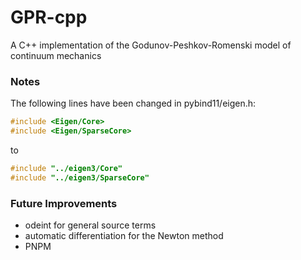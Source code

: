 # GPR-cpp
A C++ implementation of the Godunov-Peshkov-Romenski model of continuum mechanics

### Notes
The following lines have been changed in pybind11/eigen.h:

```c++
#include <Eigen/Core>
#include <Eigen/SparseCore>
```

to

```c++
#include "../eigen3/Core"
#include "../eigen3/SparseCore"
```

### Future Improvements
* odeint for general source terms
* automatic differentiation for the Newton method
* PNPM
